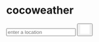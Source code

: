 <!DOCTYPE html>
<html>
  <head>
    <title> cocoweather </title>
    <link href="css/cloud-animation.css" rel="stylesheet">
    <Link rel = "stylesheet" href = "css/Weather.CSS">
  </head>
  <body>
    <h1 id="title">
      cocoweather
    </h1>
    <div class = "container">
      <form action = "" class = "search-bar">
        <input type = "text" id = "locationInput" placeholder="enter a location">
        <button type = "button" class = "ButtonEnter" onclick="setValue(), getWeather(), widgetVisabilityToggle()"><img src="images/search.png"
          width = '25'
          height = '25'
        ></button>
      </form>
    </div>
    <script src="script.js"></script>
    <script>
      function setValue(){
        var location = document.getElementById('locationInput').value;
      }
    </script>
    <div class = 'test'>
      <div class = 'widget-bar' id = 'condition-info' style = 'display: none;' ></div>
      <div class = 'widget-bar' id = 'temp-info' style = "display: none;" ></div>
 </div>
  </body>
</html>
</html>
